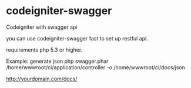 codeigniter-swagger
===================

Codeigniter with swagger api

you can use codeigniter-swagger fast to set up restful api.

requirements
php 5.3 or higher.

Example:
generate json
php swagger.phar /home/wwwroot/ci/application/controller  -o /home/wwwroot/ci/docs/json

http://yourdomain.com/docs/


